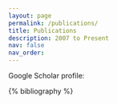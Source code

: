 ```yaml
---
layout: page
permalink: /publications/
title: Publications
description: 2007 to Present
nav: false
nav_order:
---
```


Google Scholar profile: <a href="https://scholar.google.com/citations?hl=en&user=0VeiTbQAAAAJ&view_op=list_works&sortby=pubdate"><i class="ai ai-google-scholar-square ai-3x"></i></a>

<!-- _pages/publications.md -->
<div class="publications">

{% bibliography %}

</div>
